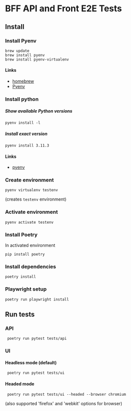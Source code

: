 # BFF API and Front E2E Tests

## Install

### Install Pyenv

```shell
brew update
brew install pyenv
brew install pyenv-virtualenv
```

#### Links

* [homebrew](https://brew.sh/)
* [Pyenv](https://github.com/pyenv/pyenv#homebrew-in-macos)

### Install python

##### Show available Python versions
```shell
pyenv install -l
```
##### Install exact version
```shell
pyenv install 3.11.3
```
#### Links
* [pyenv](https://github.com/pyenv/pyenv)

### Create environment

```shell
pyenv virtualenv testenv
```
(creates `testenv` environment)

### Activate environment

```shell
pyenv activate testenv

```

### Install Poetry

In activated environment
```shell
pip install poetry
```

### Install dependencies
```shell
poetry install
```

### Playwright setup
```shell
poetry run playwright install
```

## Run tests

### API

```shell
 poetry run pytest tests/api
```

### UI

#### Headless mode (default)
```shell
 poetry run pytest tests/ui
```

#### Headed mode
```shell
 poetry run pytest tests/ui --headed --browser chromium
```
(also supported 'firefox' and 'webkit' options for browser)

